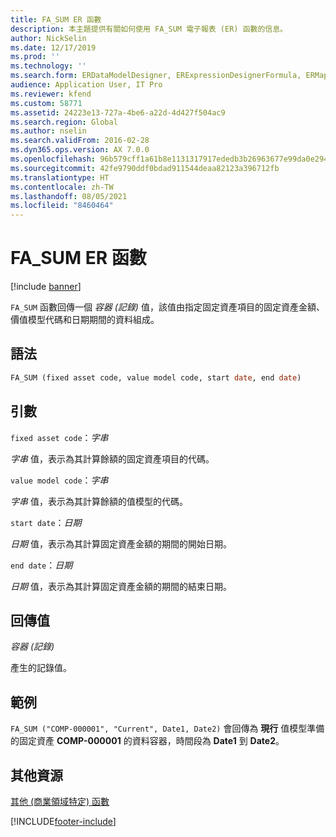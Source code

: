 ```yaml
---
title: FA_SUM ER 函數
description: 本主題提供有關如何使用 FA_SUM 電子報表 (ER) 函數的信息。
author: NickSelin
ms.date: 12/17/2019
ms.prod: ''
ms.technology: ''
ms.search.form: ERDataModelDesigner, ERExpressionDesignerFormula, ERMappedFormatDesigner, ERModelMappingDesigner
audience: Application User, IT Pro
ms.reviewer: kfend
ms.custom: 58771
ms.assetid: 24223e13-727a-4be6-a22d-4d427f504ac9
ms.search.region: Global
ms.author: nselin
ms.search.validFrom: 2016-02-28
ms.dyn365.ops.version: AX 7.0.0
ms.openlocfilehash: 96b579cff1a61b8e1131317917ededb3b26963677e99da0e294501817cda26d1
ms.sourcegitcommit: 42fe9790ddf0bdad911544deaa82123a396712fb
ms.translationtype: HT
ms.contentlocale: zh-TW
ms.lasthandoff: 08/05/2021
ms.locfileid: "8460464"
---
```

# <a name="fa_sum-er-function"></a>FA_SUM ER 函數

[!include [banner](../includes/banner.md)]

`FA_SUM` 函數回傳一個 *容器 (記錄)* 值，該值由指定固定資產項目的固定資產金額、價值模型代碼和日期期間的資料組成。

## <a name="syntax"></a>語法

```vb
FA_SUM (fixed asset code, value model code, start date, end date)
```

## <a name="arguments"></a>引數

`fixed asset code`：*字串*

*字串* 值，表示為其計算餘額的固定資產項目的代碼。

`value model code`：*字串*

*字串* 值，表示為其計算餘額的值模型的代碼。

`start date`：*日期*

*日期* 值，表示為其計算固定資產金額的期間的開始日期。

`end date`：*日期*

*日期* 值，表示為其計算固定資產金額的期間的結束日期。

## <a name="return-values"></a>回傳值

*容器 (記錄)*

產生的記錄值。

## <a name="example"></a>範例

`FA_SUM ("COMP-000001", "Current", Date1, Date2)` 會回傳為 **現行** 值模型準備的固定資產 **COMP-000001** 的資料容器，時間段為 **Date1** 到 **Date2**。

## <a name="additional-resources"></a>其他資源

[其他 (商業領域特定) 函數](er-functions-category-other.md)


[!INCLUDE[footer-include](../../../includes/footer-banner.md)]